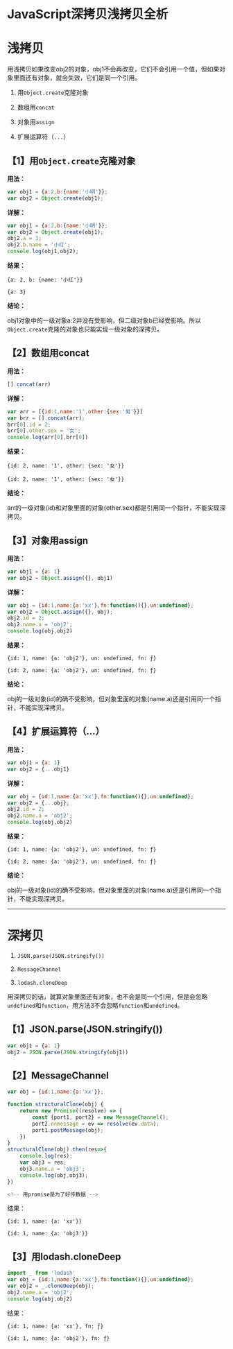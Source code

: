 # JavaScript深拷贝浅拷贝全析

# 浅拷贝

用浅拷贝如果改变obj2的对象，obj1不会再改变，它们不会引用一个值，但如果对象里面还有对象，就会失效，它们是同一个引用。

1. 用`Object.create`克隆对象

2. 数组用`concat`

3. 对象用`assign`

4. 扩展运算符（`...`）

## 【1】用`Object.create`克隆对象

**用法：**

```js
var obj1 = {a:2,b:{name:'小明'}};
var obj2 = Object.create(obj1);
```

**详解：**

```js
var obj1 = {a:2,b:{name:'小明'}};
var obj2 = Object.create(obj1);
obj2.a = 3;
obj2.b.name = '小红';
console.log(obj1,obj2);
```

**结果：**

```
{a: 2, b: {name: '小红'}}

{a: 3}
```

**结论：**

obj1对象中的一级对象a:2并没有受影响，但二级对象b已经受影响。所以`Object.create`克隆的对象也只能实现一级对象的深拷贝。

## 【2】数组用concat

**用法：**

```js
[].concat(arr)
```

**详解：**

```js
var arr = [{id:1,name:'1',other:{sex:'男'}}]
var brr = [].concat(arr);
brr[0].id = 2;
brr[0].other.sex = '女';
console.log(arr[0],brr[0])
```
**结果：**

```
{id: 2, name: '1', other: {sex: '女'}}

{id: 2, name: '1', other: {sex: '女'}}
```

**结论：**

arr的一级对象(id)和对象里面的对象(other.sex)都是引用同一个指针，不能实现深拷贝。

## 【3】对象用assign

**用法：**

```js
var obj1 = {a: 1}
var obj2 = Object.assign({}, obj1)
```

**详解：**

```js
var obj = {id:1,name:{a:'xx'},fn:function(){},un:undefined};
var obj2 = Object.assign({}, obj);
obj2.id = 2;
obj2.name.a = 'obj2';
console.log(obj,obj2)
```
**结果：**

```
{id: 1, name: {a: 'obj2'}, un: undefined, fn: ƒ}

{id: 2, name: {a: 'obj2'}, un: undefined, fn: ƒ}
```

**结论：**

obj的一级对象(id)的确不受影响，但对象里面的对象(name.a)还是引用同一个指针，不能实现深拷贝。

## 【4】扩展运算符（...）

**用法：**

```js
var obj1 = {a: 1}
var obj2 = {...obj1}
```

**详解：**

```js
var obj = {id:1,name:{a:'xx'},fn:function(){},un:undefined};
var obj2 = {...obj};
obj2.id = 2;
obj2.name.a = 'obj2';
console.log(obj,obj2)
```
**结果：**

```
{id: 1, name: {a: 'obj2'}, un: undefined, fn: ƒ}

{id: 2, name: {a: 'obj2'}, un: undefined, fn: ƒ}
```

**结论：**

obj的一级对象(id)的确不受影响，但对象里面的对象(name.a)还是引用同一个指针，不能实现深拷贝。

---

# 深拷贝

1. `JSON.parse(JSON.stringify())`

2. `MessageChannel`

3. `lodash.cloneDeep`

用深拷贝的话，就算对象里面还有对象，也不会是同一个引用，但是会忽略`undefined`和`function`，用方法3不会忽略`function`和`undefined`。

## 【1】JSON.parse(JSON.stringify())

```js
var obj1 = {a: 1}
obj2 = JSON.parse(JSON.stringify(obj1))
```

## 【2】MessageChannel

```js
var obj = {id:1,name:{a:'xx'}};

function structuralClone(obj) {
    return new Promise((resolve) => {
        const {port1, port2} = new MessageChannel();
        port2.onmessage = ev => resolve(ev.data);
        port1.postMessage(obj);
    })
}
structuralClone(obj).then(res=>{
    console.log(res);
    var obj3 = res;
    obj3.name.a = 'obj3';
    console.log(obj,obj3);
})

<!-- 用promise是为了好传数据 -->
```

结果：

```
{id: 1, name: {a: 'xx'}}

{id: 1, name: {a: 'obj3'}}
```

## 【3】用lodash.cloneDeep

```js
import _ from 'lodash'
var obj = {id:1,name:{a:'xx'},fn:function(){},un:undefined};
var obj2 = _.cloneDeep(obj);
obj2.name.a = 'obj2';
console.log(obj,obj2)
```


结果：

```
{id: 1, name: {a: 'xx'}, fn: ƒ}

{id: 1, name: {a: 'obj2'}, fn: ƒ}
```